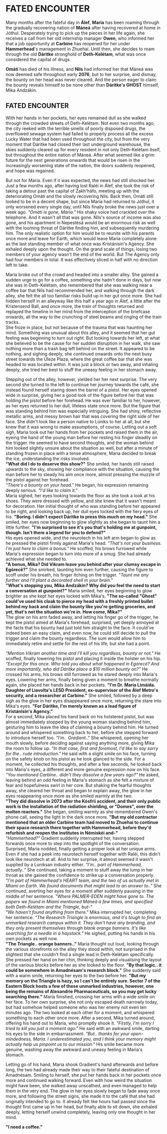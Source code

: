 # FATED ENCOUNTER
Many months after the fateful day in **Álef**, **Maria** has been roaming through the gradually recovering nation of **Máneá** after having recovered at home in Jóthul. Desperately trying to pick up the pieces in her life again, she receives a call from her old internship manager **Owen**, who informed her that a job opportunity at **Carbine** has reopened for her under **Hammerhead**'s management in Zhuehai. Until then, she decides to roam through the old **Dáritke** stronghold of **Deth-Kelétam**, what was once considered the capital of drugs. 

**Omáti** has died of his illness, and **Nils** had informed her that Máneá was now deemed safe throughout early **2076**, but to her surprise, and dismay, the bounty on her head was never cleared. And the person eager to claim the bounty reveals himself to be none other than **Dáritke's GHOST** himself, Mika Andzákin.
## FATED ENCOUNTER
With her hands in her pockets, her eyes remained dull as she walked through the crowded streets of Deth-Kelétam. Not even two months ago, the city reeked with the terrible smells of poorly disposed drugs, the overflowed sewage system had failed to properly process all the excess Lucky Water that had been used throughout the city, but from the very moment that Dáritke had closed their last underground warehouse, the skies suddenly cleared up for every resident in not only Deth-Kelétam itself, but throughout the entire nation of Máneá. After what seemed like a grim future for the next generations onwards that would be risen in the increasingly worsening state of the nation, the doors suddenly reopened, and hope was regained.

But not for Maria. Even if it was expected, the news had still shocked her. Just a few months ago, after having lost Raléi in Álef, she took the risk of taking a detour past the capital of Zakh'háfo, meeting up with the deteriorating Omáti and the slowly recovering Nils. Back then, Omáti still looked to be in a decent shape, but since Maria had returned to Jóthul, it only worsened every single day, until Nils finally broke the news just over a week ago. *"Omáti is gone, Maria."* His shaky voice had crackled over the telephone. And it wasn't all that was gone. Nils's source of income was also gone, and his apartment in Nepestésá would be an enormous risk as well with the looming threat of Dáritke finding him, and subsequently murdering him. The only realistic option for him would be to reunite with his parents once more and leave for Earth, which would leave Maria completely alone as the last standing member of what once was Kristánisin's Agency. She exhaled deeply upon the thought. On the grand scale of things, losing two members of your agency wasn't the end of the world. But The Agency only had four members in total. It was effectively sliced in half with no direction left to take.

Maria broke out of the crowd and headed into a smaller alley. She gained a sudden urge to go for a coffee, something she hadn't done in days, but now she was in Deth-Kelétam, she remembered that she was walking near a coffee bar that Nils had recommended her, and walking through the dark alley, she felt the all too familiar risks build up in her gut once more. She had hidden herself in an alleyway like this half a year ago in Álef, a little after the Kristensend Ball, and once more, the train of thoughts returned and replayed the timeline in her mind from the interception of the briefcase onwards, all the way to the crunching of steel beams and ringing of the train tracks.. \
She froze in place, but not because of the trauma that was haunting her mind. Something was unusual about this alley, and it seemed that her gut feeling was beginning to turn out right. But looking towards her left, at what she believed to be the cause for her sudden disruption in her walk, she saw nothing more than a trash bag left behind on the street. It appeared to be nothing, and sighing deeply, she continued onwards onto the next busy street towards the Uleze Plaza, where the great coffee bar that she was headed to was located within. It was just a block or two away, and inhaling deeply, she tried her best to stuff the uneasy feeling in her stomach away. 

Stepping out of the alley, however, yielded her her next surprise. The very second she turned to the left to continue her journey towards the café, she instead found herself staring down the barrel of a pistol. Her eyes opened wide in surprise, giving her a good look of the figure before her that was holding the pistol before her forehead. He was ever familiar to her, however, as her eyes returned to her dull, lifeless state once more. But the figure that was standing behind him was especially intriguing. She had shiny, reflective metallic arms, and messy brown hair that was covering the right side of her face. She didn't look like a person native to Lúniks to her at all, but she knew that it was wrong to make assumptions, of course. Letting out a soft sigh, Maria took out her hands from her pockets and raised them in the air, eyeing the hand of the young man before her resting his finger steadily on the trigger. He seemed to have second thoughts, and the woman behind him looked slightly unsure about the situation as well, but after a minute of standing frozen in place with a tense atmosphere, Maria decided to break the ice, understanding the risks involved. \
**"What did I do to deserve this show?"** She smiled, her hands still raised upwards to the sky, showing her compliance with the situation, causing the man before her to steady his aim once more, almost pressing the muzzle of the pistol against her forehead. \
*"There's a bounty on your head."* He began, his expression remaining deeply serious. *"I'd like to claim it."* \
Maria sighed, her eyes looking towards the floor as she took a look at his shoes. They were dressed with yellow, and she knew that it wasn't meant for decoration. Her initial thought of who was standing before her appeared to be right, and looking back up, her dull eyes locked with the fiery eyes of his. **"Boring. I didn't expect Dáritke to press this much on my head."** She smiled, her eyes now beginning to glow slightly as she began to taunt him a little further. **"I'm surprised to see it's you that's holding me at gunpoint, though. Isn't there a legend for you to defend?"** \
His eyes opened wide, and the neurotech in his left arm began to glow as he pressed the pistol firmly against Maria's head. *"That's not your business. I'm just here to claim a bonus."* He scoffed, his brows furrowed while Maria's expression began to turn into more of a smug. She had already achieved what she needed to. \
**"A bonus, Mika? Did Vikram leave you behind after your clumsy escape in Egórecë?"** She smirked, taunting him even further, causing the figure to scoff under his breath, his finger itching on the trigger. *"Taunt me any further and I'll plant a decorated shell in your brain."* \
**"What's stopping you, Mika Andzákin? Why did you feel the need to start a conversation at gunpoint?"** Maria smiled, her eyes beginning to glow brighter as she kept her eyes locked with Mika's. **"The so-called "Ghost" could've used his cloak to pierce my head with a freshly printed bullet behind my back and claim the bounty like you're getting groceries, and yet, that's not the situation we're in. How come, Mika?"** \
The glow on his arm faded away, and letting his finger go of the trigger, he kept the pistol aimed at Maria's forehead, surprised, yet deeply annoyed at the facts that his bounty had just told him straight to the face. It could've indeed been an easy claim, and even now, he could still decide to pull the trigger and claim the bounty regardless. The sum would allow him to immediately retire and settle for the rest of his life, but she had a point. 

*"Mention Vikram another time and I'll kill you regardless, bounty or not."* He scoffed, finally lowering his pistol and placing it inside the holster on his hip. *"Except for this once. Who told you about what happened in Egórecë? And more importantly, who did Dáritke place a $10 million bounty on?"* He crossed his arms, his brows still furrowed as he stared deeply into Maria's eyes. Lowering her arms, finally being given a moment to breathe normally again, she placed her hands back in her pockets. **"I'm Dr. Maria Limáida. Daughter of Liavolta's LESD President, ex-supervisor of the Álef Metro's security, and a researcher at Carbine."** She smiled, followed by a deep sigh as the glow in her eyes disappeared once more, returning the stare into Mika's eyes. **"For Dáritke, I'm merely known as a lead figure of Kristánisin's Agency."** \
For a second, Mika placed his hand back on his holstered pistol, but was almost immediately stopped by the young woman standing behind him, gesturing him to leave the idea of claiming a bounty behind him. He turned around and whispered something back to her, before she stepped forward to introduce herself too. *"I'm.. Gradient.."* She whispered, opening her mouth slowly, before deciding against saying anything more, giving Mika the room to follow up. *"In that case, first and foremost, I'd like to say sorry for the.. rude introduction."* He said with a slight smile on his face, turning on the safety knob on his pistol as he look glanced to the side. For a moment, he collected his thoughts, and after a few seconds, he looked back into Maria's eyes, a different and more genuine expression now on his face. *"You mentioned Carbine.. didn't they dissolve a few years ago?"* He asked, leaving behind an odd feeling in Maria's stomach as she felt a mixture of fear and hopefulness swirl in her core. But shaking the fearful thoughts away, she cleared her throat and began to explain away, the glow in her eyes reappearing once more as she smiled warmly at the two. \
**"They did dissolve in 2073 after the Kósfrii accident, and their only public work is the installation of the radiation shielding, or "Domes", over the molten reactors."** She began, smiling warmly as she remembered Owen's phone call, seeing the light in the dark once more. **"But my old contractor mentioned that an older Carbine team had moved to Zhuehai to continue their space research there together with Hammerhead, before they'd refurbish and reopen the institutes in Némiskéi and-"** \
*"Hammerhead?"* Gradient suddenly interrupted her, having stepped forwards once more to step into the spotlight of the conversation. Surprised, Maria nodded, finally getting a proper look at her unique arms. Even if she had a peek into neurotech herself together with Raléi, this didn't look like neurotech at all. And to her surprise, it almost seemed it wasn't supplied by a Luniksan industry either. *"I'm.. part of Hammerhead, actually.."* She continued, taking a moment to stuff away the lump in her throat as she gained the confidence to strike up a conversation properly. *"I'm part of Hammerhead's HEART team, and the two of us actually met in Miami on Earth. We found documents that might lead to an answer to.."* She continued, averting her eyes for a moment after suddenly pausing in the middle of her sentence. *"Where PALMER-EDEN might have gone to. The papers we found in Miami mentioned Máneá a few times, and specified both Deth-Kelétam and the Triangle, but-"* \
*"We haven't found anything from there."* Mika interrupted her, completing her sentence. *"The Research Triangle is enormous, and it's tough to find an unmarked research campus within it. They don't have any branding, and they only present themselves through blank orange banners. It's like searching for a needle in a haystack."* He sighed, putting his hands in his own pockets as well now. \
**"The Triangle.. orange banners.."** Maria thought out loud, looking through the various storefronts on the alley they stood within, not surprised in the slightest that she couldn't find a single lead in Deth-Kelétam specifically. She pressed her hand on her chin, thinking deeply and visualising the layout of the various blocks before her as she looked to the floor. **"By that logic.. it could be somewhere in Amadnésam's research block."** She suddenly said with a warm smile, returning her eyes to the two before her. **"But my memory on the Triangle is hazy, so I can't be entirely sure. Sector 7 of the Eastern Block hosts a few of these unmarked industries, however, one being the remains of Alexandrie Pharmaceuticals, so you may get lucky searching there."** Maria finished, crossing her arms with a wide smile on her face. To her own surprise, she not only escaped death narrowly today, but had somehow helped someone who was her enemy not even ten minutes ago. The two looked at each other for a moment, and whispered something to each other once more. After a second, Mika turned around, offering his hand out to Maria, who promptly shook it. *"Firstly, I'm sorry I tried to kill you just a moment ago."* He said with an awkward smile, darting his eyes to the side in embarrassment. *"But.. thanks for your open-mindedness, Maria. I underestimated you, and I think your memory might actually help us pinpoint us to our mission."* His smile became more genuine, washing away the awkward and uneasy feeling in Maria's stomach.

Letting go of his hand, Maria shook Gradient's hand afterwards and before long, the two had already made their way to their fateful destination of Amadnésam. Smiling to herself, she put her hands back in her pockets once more and continued walking forward. Even with how weird the situation might have been, she walked away unscathed, and even managed to help them in the very end. The glow in her eyes slowly began to fade away once more, and following the street signs, she made it to the café that she had originally intended to go to. It already felt like hours had passed since the thought first came up in her head, but finally able to sit down, she exhaled deeply, letting herself unwind completely, leaving only one thought in her mind.

**"I need a coffee."**